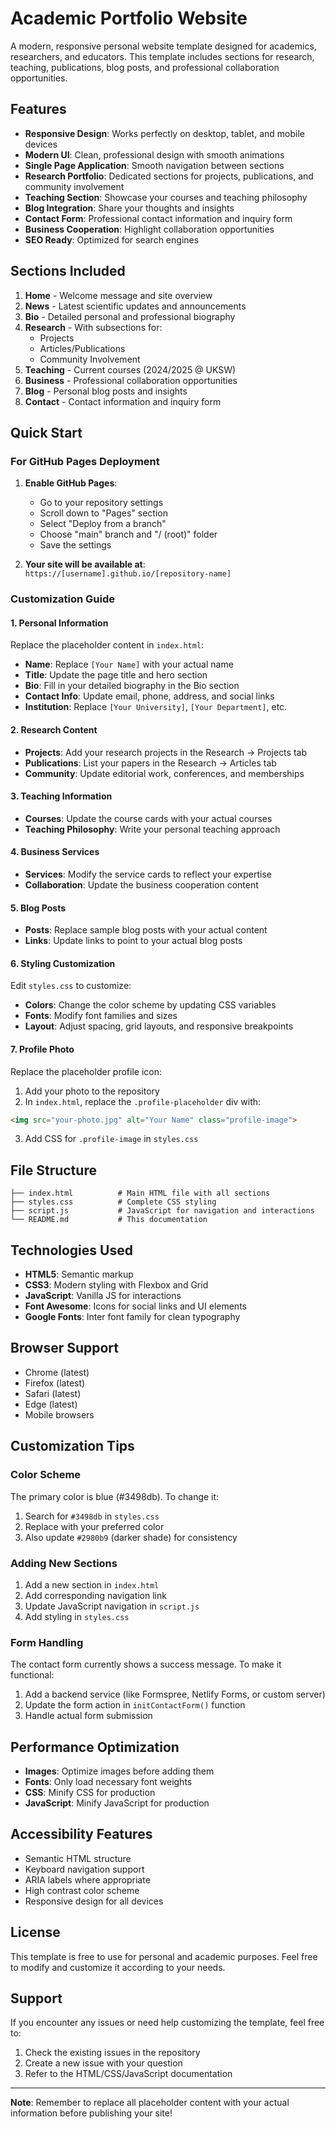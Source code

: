 # Academic Portfolio Website

A modern, responsive personal website template designed for academics, researchers, and educators. This template includes sections for research, teaching, publications, blog posts, and professional collaboration opportunities.

## Features

- **Responsive Design**: Works perfectly on desktop, tablet, and mobile devices
- **Modern UI**: Clean, professional design with smooth animations
- **Single Page Application**: Smooth navigation between sections
- **Research Portfolio**: Dedicated sections for projects, publications, and community involvement
- **Teaching Section**: Showcase your courses and teaching philosophy
- **Blog Integration**: Share your thoughts and insights
- **Contact Form**: Professional contact information and inquiry form
- **Business Cooperation**: Highlight collaboration opportunities
- **SEO Ready**: Optimized for search engines

## Sections Included

1. **Home** - Welcome message and site overview
2. **News** - Latest scientific updates and announcements
3. **Bio** - Detailed personal and professional biography
4. **Research** - With subsections for:
   - Projects
   - Articles/Publications
   - Community Involvement
5. **Teaching** - Current courses (2024/2025 @ UKSW)
6. **Business** - Professional collaboration opportunities
7. **Blog** - Personal blog posts and insights
8. **Contact** - Contact information and inquiry form

## Quick Start

### For GitHub Pages Deployment

1. **Enable GitHub Pages**:
   - Go to your repository settings
   - Scroll down to "Pages" section
   - Select "Deploy from a branch"
   - Choose "main" branch and "/ (root)" folder
   - Save the settings

2. **Your site will be available at**: `https://[username].github.io/[repository-name]`

### Customization Guide

#### 1. Personal Information
Replace the placeholder content in `index.html`:

- **Name**: Replace `[Your Name]` with your actual name
- **Title**: Update the page title and hero section
- **Bio**: Fill in your detailed biography in the Bio section
- **Contact Info**: Update email, phone, address, and social links
- **Institution**: Replace `[Your University]`, `[Your Department]`, etc.

#### 2. Research Content
- **Projects**: Add your research projects in the Research → Projects tab
- **Publications**: List your papers in the Research → Articles tab
- **Community**: Update editorial work, conferences, and memberships

#### 3. Teaching Information
- **Courses**: Update the course cards with your actual courses
- **Teaching Philosophy**: Write your personal teaching approach

#### 4. Business Services
- **Services**: Modify the service cards to reflect your expertise
- **Collaboration**: Update the business cooperation content

#### 5. Blog Posts
- **Posts**: Replace sample blog posts with your actual content
- **Links**: Update links to point to your actual blog posts

#### 6. Styling Customization
Edit `styles.css` to customize:
- **Colors**: Change the color scheme by updating CSS variables
- **Fonts**: Modify font families and sizes
- **Layout**: Adjust spacing, grid layouts, and responsive breakpoints

#### 7. Profile Photo
Replace the placeholder profile icon:
1. Add your photo to the repository
2. In `index.html`, replace the `.profile-placeholder` div with:
```html
<img src="your-photo.jpg" alt="Your Name" class="profile-image">
```
3. Add CSS for `.profile-image` in `styles.css`

## File Structure

```
├── index.html          # Main HTML file with all sections
├── styles.css          # Complete CSS styling
├── script.js           # JavaScript for navigation and interactions
└── README.md           # This documentation
```

## Technologies Used

- **HTML5**: Semantic markup
- **CSS3**: Modern styling with Flexbox and Grid
- **JavaScript**: Vanilla JS for interactions
- **Font Awesome**: Icons for social links and UI elements
- **Google Fonts**: Inter font family for clean typography

## Browser Support

- Chrome (latest)
- Firefox (latest)
- Safari (latest)
- Edge (latest)
- Mobile browsers

## Customization Tips

### Color Scheme
The primary color is blue (#3498db). To change it:
1. Search for `#3498db` in `styles.css`
2. Replace with your preferred color
3. Also update `#2980b9` (darker shade) for consistency

### Adding New Sections
1. Add a new section in `index.html`
2. Add corresponding navigation link
3. Update JavaScript navigation in `script.js`
4. Add styling in `styles.css`

### Form Handling
The contact form currently shows a success message. To make it functional:
1. Add a backend service (like Formspree, Netlify Forms, or custom server)
2. Update the form action in `initContactForm()` function
3. Handle actual form submission

## Performance Optimization

- **Images**: Optimize images before adding them
- **Fonts**: Only load necessary font weights
- **CSS**: Minify CSS for production
- **JavaScript**: Minify JavaScript for production

## Accessibility Features

- Semantic HTML structure
- Keyboard navigation support
- ARIA labels where appropriate
- High contrast color scheme
- Responsive design for all devices

## License

This template is free to use for personal and academic purposes. Feel free to modify and customize it according to your needs.

## Support

If you encounter any issues or need help customizing the template, feel free to:
1. Check the existing issues in the repository
2. Create a new issue with your question
3. Refer to the HTML/CSS/JavaScript documentation

---

**Note**: Remember to replace all placeholder content with your actual information before publishing your site! 
